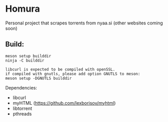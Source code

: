 # Homura
Personal project that scrapes torrents from nyaa.si (other websites coming soon)

## Build:
```
meson setup builddir
ninja -C builddir

libcurl is expected to be compiled with openSSL.
if compiled with gnutls, please add option GNUTLS to meson: 
meson setup -DGNUTLS builddir
```

Dependencies: 

* libcurl 
* myHTML (https://github.com/lexborisov/myhtml)
* libtorrent
* pthreads
